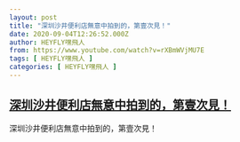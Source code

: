 ```yaml
---
layout: post
title: "深圳沙井便利店無意中拍到的，第壹次見！"
date: 2020-09-04T12:26:52.000Z
author: HEYFLY嘿飛人
from: https://www.youtube.com/watch?v=rXBmWVjMU7E
tags: [ HEYFLY嘿飛人 ]
categories: [ HEYFLY嘿飛人 ]
---
```

<!--1599222412000-->
[深圳沙井便利店無意中拍到的，第壹次見！](https://www.youtube.com/watch?v=rXBmWVjMU7E)
------

<div>
深圳沙井便利店無意中拍到的，第壹次見！
</div>
